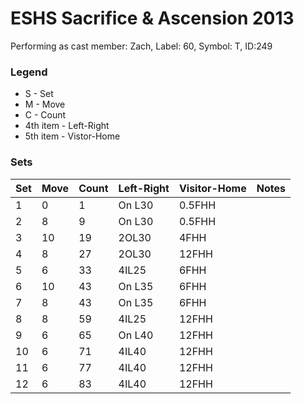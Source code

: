 # ESHS Sacrifice & Ascension 2013

Performing as cast member: Zach, Label: 60, Symbol: T, ID:249

### Legend

* S - Set
* M - Move
* C - Count
* 4th item - Left-Right
* 5th item - Vistor-Home

### Sets

| Set | Move | Count | Left-Right | Visitor-Home | Notes                      |
| --- | ---- | ----- | ---------- | ------------ | -------------------------- |
| 1   | 0    | 1     | On L30     | 0.5FHH       |                            |
| 2   | 8    | 9     | On L30     | 0.5FHH       |                            |
| 3   | 10   | 19    | 2OL30      | 4FHH         |                            |
| 4   | 8    | 27    | 2OL30      | 12FHH        |                            |
| 5   | 6    | 33    | 4IL25      | 6FHH         |                            |
| 6   | 10   | 43    | On L35     | 6FHH         |                            |
| 7   | 8    | 43    | On L35     | 6FHH         |                            |
| 8   | 8    | 59    | 4IL25      | 12FHH        |                            |
| 9   | 6    | 65    | On L40     | 12FHH        |                            |
| 10  | 6    | 71    | 4IL40      | 12FHH        |                            |
| 11  | 6    | 77    | 4IL40      | 12FHH        |                            |
| 12  | 6    | 83    | 4IL40      | 12FHH        |                            |
